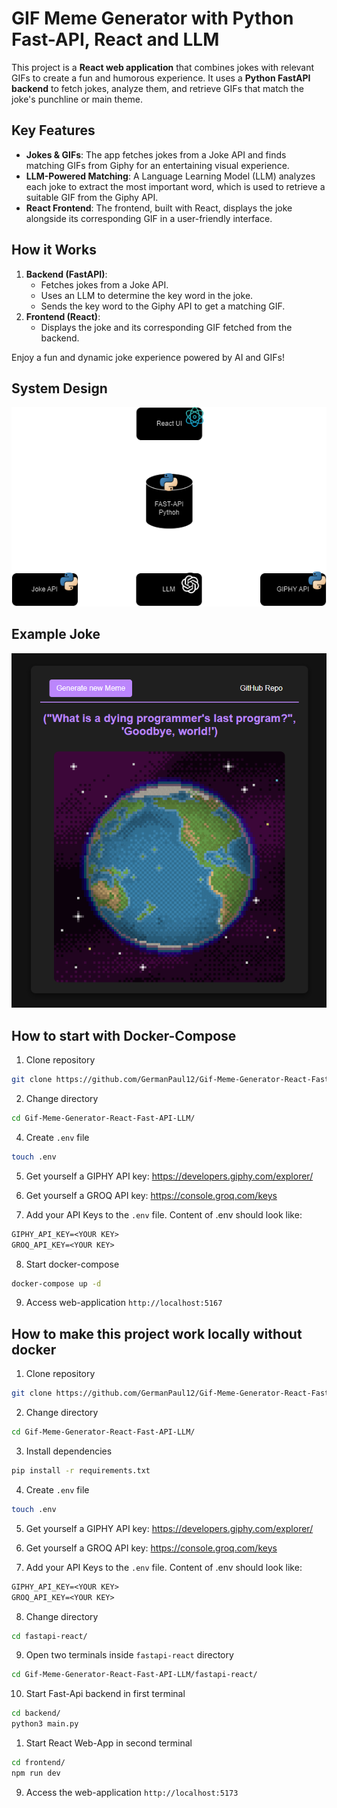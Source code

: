 # GIF Meme Generator with Python Fast-API, React and LLM

This project is a **React web application** that combines jokes with relevant GIFs to create a fun and humorous experience. It uses a **Python FastAPI backend** to fetch jokes, analyze them, and retrieve GIFs that match the joke's punchline or main theme.

## Key Features
- **Jokes & GIFs**: The app fetches jokes from a Joke API and finds matching GIFs from Giphy for an entertaining visual experience.
- **LLM-Powered Matching**: A Language Learning Model (LLM) analyzes each joke to extract the most important word, which is used to retrieve a suitable GIF from the Giphy API.
- **React Frontend**: The frontend, built with React, displays the joke alongside its corresponding GIF in a user-friendly interface.

## How it Works
1. **Backend (FastAPI)**:
   - Fetches jokes from a Joke API.
   - Uses an LLM to determine the key word in the joke.
   - Sends the key word to the Giphy API to get a matching GIF.
2. **Frontend (React)**:
   - Displays the joke and its corresponding GIF fetched from the backend.

Enjoy a fun and dynamic joke experience powered by AI and GIFs!

## System Design

![System Design](assets/System-Design.png)

## Example Joke

![Example Joke](assets/Joke.png)

## How to start with Docker-Compose

1. Clone repository 

```bash
git clone https://github.com/GermanPaul12/Gif-Meme-Generator-React-Fast-API-LLM.git
```

2. Change directory 

```bash
cd Gif-Meme-Generator-React-Fast-API-LLM/
```

4. Create `.env` file  

```bash
touch .env
```

5. Get yourself a GIPHY API key: https://developers.giphy.com/explorer/

6. Get yourself a GROQ API key: https://console.groq.com/keys

7. Add your API Keys to the `.env` file. Content of .env should look like:

```txt
GIPHY_API_KEY=<YOUR KEY>
GROQ_API_KEY=<YOUR KEY>
```

8. Start docker-compose

```bash
docker-compose up -d 
```

9. Access web-application `http://localhost:5167`

## How to make this project work locally without docker

1. Clone repository 

```bash
git clone https://github.com/GermanPaul12/Gif-Meme-Generator-React-Fast-API-LLM.git
```

2. Change directory 

```bash
cd Gif-Meme-Generator-React-Fast-API-LLM/
```

3. Install dependencies 
   
```bash
pip install -r requirements.txt
```

4. Create `.env` file  

```bash
touch .env
```

5. Get yourself a GIPHY API key: https://developers.giphy.com/explorer/

6. Get yourself a GROQ API key: https://console.groq.com/keys

7. Add your API Keys to the `.env` file. Content of .env should look like:

```txt
GIPHY_API_KEY=<YOUR KEY>
GROQ_API_KEY=<YOUR KEY>
```

8. Change directory

```bash
cd fastapi-react/
```

9. Open two terminals inside `fastapi-react` directory

```bash
cd Gif-Meme-Generator-React-Fast-API-LLM/fastapi-react/
```

10. Start Fast-Api backend in first terminal

```bash
cd backend/
python3 main.py
```

1. Start React Web-App in second terminal

```bash
cd frontend/
npm run dev
```

9. Access the web-application `http://localhost:5173`
